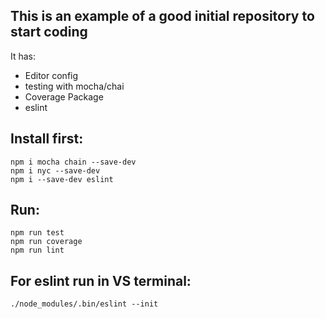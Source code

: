 ## This is an example of a good initial repository to start coding
It has:
 - Editor config
 - testing with mocha/chai
 - Coverage Package
 - eslint

## Install first:
`npm i mocha chain --save-dev` </br>
`npm i nyc --save-dev` </br>
`npm i --save-dev eslint` </br>

## Run:
`npm run test`  </br>
`npm run coverage`  </br>
`npm run lint`  </br>

## For eslint run in VS terminal:
`./node_modules/.bin/eslint --init`
